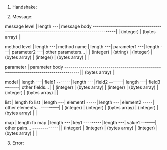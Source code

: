 1. Handshake:






2. Message:

message level | length ---| message body -----------------------------------------------------------------------------------------|
| (integer) | (bytes array)                                                                                         |

method level              | length ---| method name | length ---| parameter1 ---| length ---| parameter2 ---| other parameters... |
| (integer) | (string)    | (integer) | (bytes array) | (integer) | (bytes array) |                     |


parameter | parameter body -------------------------------------------------------------------------------------|
| (bytes array)                                                                                       |

model     | length ---| field1 -------| length ---| field2 -------| length ---| field3 -------| other fields... |
| (integer) | (bytes array) | (integer) | (bytes array) | (integer) | (bytes array) |                 |

list      | length fo list | length ---| element1 -----| length ---| element2 -----| other elements... ---------|
| (integer)      | (integer) | (bytes array) | (integer) | (bytes array) |                            |

map       | length fo map | length ---| key1 ---------| length ---| value1 -------| other pairs... -------------|
| (integer)     | (integer) | (bytes array) | (integer) | (bytes array) |                             |


3. Error:

